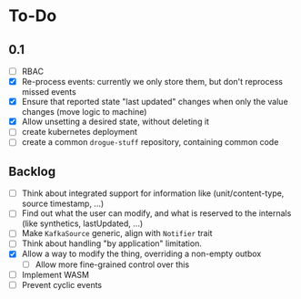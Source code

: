 # To-Do

## 0.1

* [ ] RBAC
* [x] Re-process events: currently we only store them, but don't reprocess missed events
* [x] Ensure that reported state "last updated" changes when only the value changes (move logic to machine)
* [x] Allow unsetting a desired state, without deleting it
* [ ] create kubernetes deployment
* [ ] create a common `drogue-stuff` repository, containing common code

## Backlog

* [ ] Think about integrated support for information like (unit/content-type, source timestamp, ...)
* [ ] Find out what the user can modify, and what is reserved to the internals (like synthetics, lastUpdated, ...)
* [ ] Make `KafkaSource` generic, align with `Notifier` trait
* [ ] Think about handling "by application" limitation.
* [x] Allow a way to modify the thing, overriding a non-empty outbox
  * [ ] Allow more fine-grained control over this
* [ ] Implement WASM
* [ ] Prevent cyclic events
